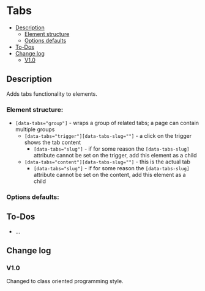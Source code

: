 # Tabs
- [Description](#description)
    - [Element structure](#element-structure)
    - [Options defaults](#options-defaults)
- [To-Dos](#to-dos)
- [Change log](#change-log)
    - [V1.0](#v10)

## Description
Adds tabs functionality to elements.
### Element structure:
- `[data-tabs="group"]` - wraps a group of related tabs; a page can contain multiple groups
    - `[data-tabs="trigger"][data-tabs-slug=""]` - a click on the trigger shows the tab content
        - `[data-tabs="slug"]` - if for some reason the `[data-tabs-slug]` attribute cannot be set on the trigger, add this element as a child
    - `[data-tabs="content"][data-tabs-slug=""]` - this is the actual tab
        - `[data-tabs="slug"]` - if for some reason the `[data-tabs-slug]` attribute cannot be set on the content, add this element as a child
### Options defaults:

## To-Dos
- ...

## Change log
### V1.0
Changed to class oriented programming style.